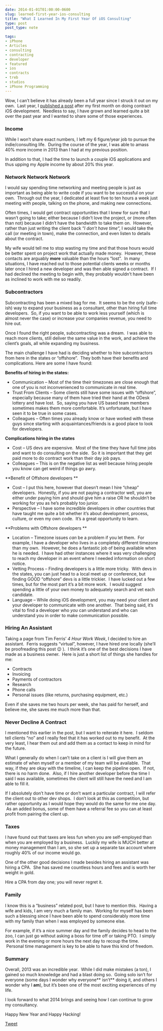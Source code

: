 ```yaml
---
date: 2014-01-01T01:00:00-0600
slug: learned-first-year-ios-consulting
title: "What I Learned In My First Year Of iOS Consulting"
type: post
post_type: note

tags:
- iPhone
- Articles
- consulting
- contracting
- developer
- featured
- ios
- contracts
- treb
- studios
- iPhone Programming
---
```

Wow, I can’t believe it has already been a full year since I struck it out on my own.  Last year, I [published a post](http://brandontreb.com/what-i-learned-in-my-first-month-being-a-contract-ios-developer) after my first month on doing contract iOS development.  Needless to say, I have grown and learned quite a bit over the past year and I wanted to share some of those experiences.


### Income


While I won’t share exact numbers, I left my 6 figure/year job to pursue the indie/consulting life.  During the course of the year, I was able to amass 40% more income in 2013 than I had at my previous position.


In addition to that, I had the time to launch a couple iOS applications and thus upping my Apple income by about 20% this year.


### Network Network Network


I would say spending time networking and meeting people is just as important as being able to write code if you want to be successful on your own.  Through out the year, I dedicated at least five to ten hours a week just meeting with people, talking on the phone, and making new connections.


Often times, I would get contract opportunities that I knew for sure that I wasn’t going to take; either because I didn’t love the project, or (more often than not) because I didn’t have the bandwidth to take them on.  However, rather than just writing the client back “*I don’t have time*“, I would take the call (or meeting in town), make the connection, and even listen to details about the contract.


My wife would tell me to stop wasting my time and that those hours would be better spent on project work that actually made money.  However, these contacts are arguably **more** valuable than the hours “lost”.  In many situations, I have reached out to those potential clients weeks or months later once I hired a new developer and was then able signed a contract.  If I had declined the meeting to begin with, they probably wouldn’t have been as inclined to work with me so readily.


### **Subcontractors**


Subcontracting has been a mixed bag for me.  It seems to be the only (safe-ish) way to expand your business as a consultant, other than hiring full time developers.  So, if you want to be able to work less yourself (which is almost never the case) or increase your companies revenue, you need to hire out.  


Once I found the right people, subcontracting was a dream.  I was able to reach more clients, still deliver the same value in the work, and achieve the client’s goals, all while expanding my business.


The main challenge I have had is deciding whether to hire subcontractors from here in the states or “offshore”.  They both have their benefits and complications. Here are some I have found:


**Benefits of hiring in the states:**


* Communication – Most of the time their timezones are close enough that one of you is not inconvenienced to communicate in real time.
* Trust From Clients – Some clients still have some issues with “offshore”, especially because many of them have tried their hand at the ODesk lottery and have lost.  So, saying you have US based team members sometimes makes them more comfortable. It’s unfortunate, but I have seen it to be true in some cases.
* Colleagues – Often times you already know or have worked with these guys since starting with acquaintances/friends is a good place to look for developers.


**Complications hiring in the states**


* Cost – US devs are expensive.  Most of the time they have full time jobs and want to do consulting on the side.  So it is important that they get paid more to do contract work than their day job pays.
* Colleagues – This is on the negative list as well because hiring people you know can get weird if things go awry.


\*\*Benefit of Offshore developers \*\*


* Cost – I put this here, however that doesn’t mean I hire “cheap” developers.  Honestly, if you are not paying a contractor well, you are either under paying him and should give him a raise OR he shouldn’t be working for you as he’s probably too junior.
* Perspective – I have some incredible developers in other countries that have taught me quite a bit whether it’s about development, process, culture, or even my own code.  It’s a great opportunity to learn.


\*\*Problems with Offshore developers \*\*


* Location – Timezone issues *can* be a problem if you let them.  For example, I have a developer who lives in a completely different timezone than my own.  However, he does a fantastic job of being available when he is needed.  I have had other instances where it was very challenging to reach my developer in an event where I needed information on short notice.
* Vetting Process – Finding developers is a little more tricky.  With devs in the states, you can just head to a local meet up or conference, but finding GOOD “offshore” devs is a little trickier.  I have lucked out a few times, but for the most part it’s a bit more work.  I would suggest spending a little of your own money to adequately search and vet each candidate.
* Language – While doing iOS development, you may need your client and your developer to communicate with one another.  That being said, it’s vital to find a developer who *you* can understand and who can understand you in order to make communication possible.


### Hiring An Assistant


Taking a page from Tim Ferris’ *4 Hour Work Week*, I decided to hire an assistant.  Ferris suggests “virtual”, however, I have hired one locally (she’ll be proofreading this post 😉 ).  I think it’s one of the best decisions I have made as a business owner.  Here is just a short list of things she handles for me:


* Contracts
* Invoicing
* Payments of contractors
* Research
* Phone calls
* Personal issues (like returns, purchasing equipment, etc.)


Even if she saves me two hours per week, she has paid for herself, and believe me, she saves me much more than that.


### Never Decline A Contract


I mentioned this earlier in the post, but I want to reiterate it here.  I seldom tell clients “no” and I really feel that it has worked out to my benefit.  At the very least, I hear them out and add them as a contact to keep in mind for the future.


What I generally do when I can’t take on a client is I will give them an estimate of when myself or a member of my team will be available.  That way, if they are okay with the timeline, I can keep the pipeline open.  If not, there is no harm done.  Also, if I hire another developer before the time I said I was available, sometimes the client will still have the need and I am able to fill it.


If I absolutely don’t have time or don’t want a particular contract, I will refer the client out to other dev shops.  I don’t look at this as competition, but rather opportunity as I would hope they would do the same for me one day.  As an added bonus, some of them have a referral fee so you can at least profit from pairing the client up.


### Taxes


I have found out that taxes are less fun when you are self-employed than when you are employed by a business.  Luckily my wife is MUCH better at money management than I am, so she set up a separate tax account where roughly 40% of our income would go.


One of the other good decisions I made besides hiring an assistant was hiring a CPA.  She has saved me countless hours and fees and is worth her weight in gold.


Hire a CPA from day one; you will never regret it.


### Family


I know this is a “business” related post, but I have to mention this.  Having a wife and kids, I am very much a family man.  Working for myself has been such a blessing since I have been able to spend considerably more time with my family than when I was employed by someone else.


For example, if it’s a nice summer day and the family decides to head to the zoo, I can just go without asking a boss for time off or taking PTO.  I simply work in the evening or more hours the next day to recoup the time.  Personal time management is key to be able to have this kind of freedom.


### Summary


Overall, 2013 was an incredible year.  While I did make mistakes (a ton), I gained so much knowledge and had a blast doing so.  Going solo isn’t for everyone (some days I wonder why everyone\*\* isn’t\*\* doing it, and others I wonder why I **am**), but it’s been one of the most exciting experiences of my life.


I look forward to what 2014 brings and seeing how I can continue to grow my consultancy.


Happy New Year and Happy Hacking!



[Tweet](http://twitter.com/share)


